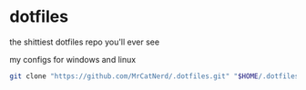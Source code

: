 # dotfiles
the shittiest dotfiles repo you'll ever see


my configs for windows and linux

```sh
git clone "https://github.com/MrCatNerd/.dotfiles.git" "$HOME/.dotfiles" --recurse-submodules
```

